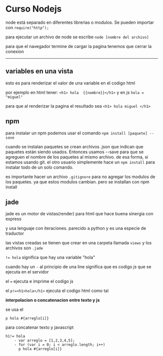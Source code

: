 # Curso Nodejs

node está separado en diferentes librerias o modulos. Se pueden importar con `require("http");`

para ejecutar un archivo de node se escribe `node [nombre del archivo]`

para que el navegador termine de cargar la pagina tenemos que cerrar la conexion 

---

## variables en una vista

esto es para renderizar el valor de una variable en el codigo html

por ejemplo en html tener: `<h1> hola  {{nombre}}</h1>` y en js `hola = "miguel"`

para que al renderizar la pagina el resultado sea `<h1> hola miguel </h1>`

## npm

para instalar un npm podemos usar el comando `npm install [paquete] --save`

cuando se instalan paquetes se crean archivos .json que indican que paquetes están siendo usados. Entonces usamos --save para que se agreguen el nombre de los paquetes al mismo archivo. de esa forma, si estamos usando git. el otro usuario simplemente hace un `npm install` para instalar todo de un solo comando.

es importante hacer un archivo `.gitignore` para no agregar los modulos de los paquetes. ya que estos modulos cambian. pero se installan con npm install

## jade

jade es un motor de vistas(render) para html que hace buena sinergia con express

y usa lenguaje con iteraciones. parecido a python y es una especie de traductor

las vistas creadas se tienen que crear en una carpeta llamada `views` y los archivos son `.jade`

`!= hola` significa que hay una variable "hola"

cuando hay un `-` al principio de una line significa que es codigo $js$ que se ejecuta en el servidor

el `=` ejecuta e imprime el codigo js

el  `p!=<h1>hola</h1>` ejecuta el codigo html como tal

**interpolacion o concatenacion entre texto y js**

se usa el

`p hola #{arreglo[i]}`

para concatenar texto y javascript 

```jade
h1!= hola
    - var arreglo = [1,2,3,4,5];
    - for (var i = 0; i < arreglo.length; i++)
      p hola #{arreglo[i]}
```